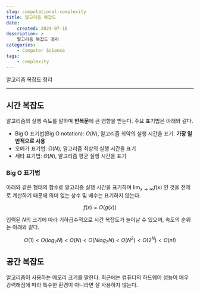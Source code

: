 ```yaml
---
slug: computational-complexity
title: 알고리즘 복잡도
date:
    created: 2024-07-16
description: >
    알고리즘 복잡도 정리
categories:
    - Computer Science
tags:
    - complexity
---
```


알고리즘 복잡도 정리  

<!-- more -->

---

## 시간 복잡도

알고리즘의 실행 속도를 말하며 **반복문**에 큰 영향을 받는다. 주요 표기법은 아래와 같다.  

- Big O 표기법(Big O notation): $O(N)$, 알고리즘 최악의 실행 시간을 표기. **가장 일반적으로 사용**
- 오메가 표기법: $\Omega(N)$, 알고리즘 최상의 실행 시간을 표기
- 세타 표기법: $\Theta(N)$, 알고리즘 평균 실행 시간을 표기

### Big O 표기법

아래와 같은 형태의 함수로 알고리즘 실행 시간을 표기하며 $\lim_{x \to \infty} f(x)$ 인 것을 전제로 계산하기 때문에 의미 없는 상수 및 배수는 표기하지 않는다.  

$$f(x) = O(g(x))$$

입력된 $N$의 크기에 따라 기하급수적으로 시간 복잡도가 늘어날 수 있으며, 속도의 순위는 아래와 같다.  

$$O(1) < O(log_2N) < O(N) < O(Nlog_2N) < O(N^2) < O(2^N) < O(n!)$$

## 공간 복잡도

알고리즘이 사용하는 메모리 크기를 말한다. 최근에는 컴퓨터의 하드웨어 성능이 매우 강력해짐에 따라 특수한 환경이 아니라면 잘 사용하지 않는다.  